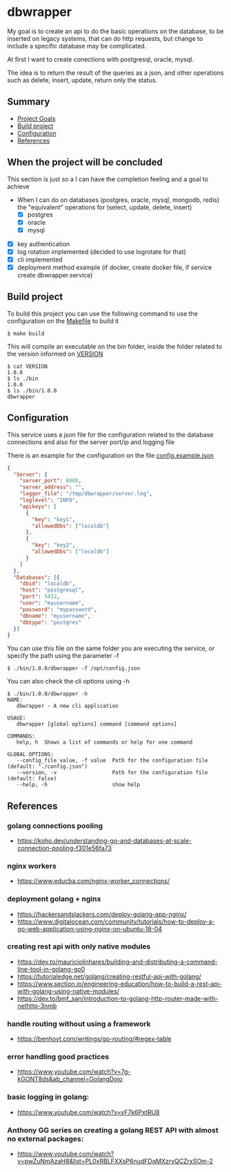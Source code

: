 # dbwrapper
My goal is to create an api to do the basic operations on the database, to be inserted on legacy systems, that can do http requests, but change to include a specific database may be complicated.

At first I want to create conections with postgresql, oracle, mysql.

The idea is to return the result of the queries as a json, and other operations such as delete, insert, update, return only the status.

## Summary
* [Project Goals](#when-the-project-will-be-concluded)
* [Build project](#build-project)
* [Configuration](#configuration)
* [References](#references)

<!--TODO: improve this readme file-->

## When the project will be concluded
This section is just so a I can have the completion feeling and a goal to achieve

- When I can do on databases (postgres, oracle, mysql, mongodb, redis) the "equivalent" operations for (select, update, delete, insert)
    - [x] postgres
    - [x] oracle
    - [x] mysql
- [x] key authentication
- [x] log rotation implemented (decided to use logrotate for that)
- [x] cli implemented
- [x] deployment method example (if docker, create docker file, if service create dbwrapper.service)

## Build project

To build this project you can use the following command to use the configuration on the [Makefile](Makefile) to build it
```shell
$ make build
```

This will compile an executable on the bin folder, inside the folder related to the version informed on [VERSION](VERSION)
```shell
$ cat VERSION
1.0.0
$ ls ./bin
1.0.0
$ ls ./bin/1.0.0
dbwrapper
```

## Configuration

This service uses a json file for the configuration related to the database connections and also for the server port/ip and logging file

There is an example for the configuration on the file [config.example.json](internal/config/examples/config.example.json)
```json
{
  "Server": {
    "server_port": 8080,
    "server_address": "",
    "logger_file": "/tmp/dbwrapper/server.log",
    "loglevel": "INFO",
    "apikeys": [
      {
        "key": "key1",
        "allowedDbs": ["localdb"]
      },
      {
        "key": "key2",
        "allowedDbs": ["localdb"]
      }
    ]
  },
  "Databases": [{
    "dbid": "localdb",
    "host": "postgresql",
    "port": 5432,
    "user": "myusername",
    "password": "mypassword",
    "dbname": "myusername",
    "dbtype": "postgres"
  }]
}
```
You can use this file on the same folder you are executing the service, or specify the path using the parameter -f
```shell
$ ./bin/1.0.0/dbwrapper -f /opt/config.json
```

You can also check the cli options using -h
```shell
$ ./bin/1.0.0/dbwrapper -h
NAME:
   dbwrapper - A new cli application

USAGE:
   dbwrapper [global options] command [command options]

COMMANDS:
   help, h  Shows a list of commands or help for one command

GLOBAL OPTIONS:
   --config_file value, -f value  Path for the configuration file (default: "./config.json")
   --version, -v                  Path for the configuration file (default: false)
   --help, -h                     show help
```

## References

### golang connections pooling

- https://koho.dev/understanding-go-and-databases-at-scale-connection-pooling-f301e56fa73


### nginx workers

- https://www.educba.com/nginx-worker_connections/


### deployment golang + nginx

- https://hackersandslackers.com/deploy-golang-app-nginx/
- https://www.digitalocean.com/community/tutorials/how-to-deploy-a-go-web-application-using-nginx-on-ubuntu-18-04


### creating rest api with only native modules

- https://dev.to/mauriciolinhares/building-and-distributing-a-command-line-tool-in-golang-go0
- https://tutorialedge.net/golang/creating-restful-api-with-golang/
- https://www.section.io/engineering-education/how-to-build-a-rest-api-with-golang-using-native-modules/
- https://dev.to/bmf_san/introduction-to-golang-http-router-made-with-nethttp-3nmb

### handle routing without using a framework

- https://benhoyt.com/writings/go-routing/#regex-table


### error handling good practices

- https://www.youtube.com/watch?v=7g-kGONT8ds&ab_channel=GolangDojo


### basic logging in golang:

- https://www.youtube.com/watch?v=yF7k6PxtRU8


### Anthony GG series on creating a golang REST API with almost no external packages:

- https://www.youtube.com/watch?v=pwZuNmAzaH8&list=PL0xRBLFXXsP6nudFDqMXzrvQCZrxSOm-2
